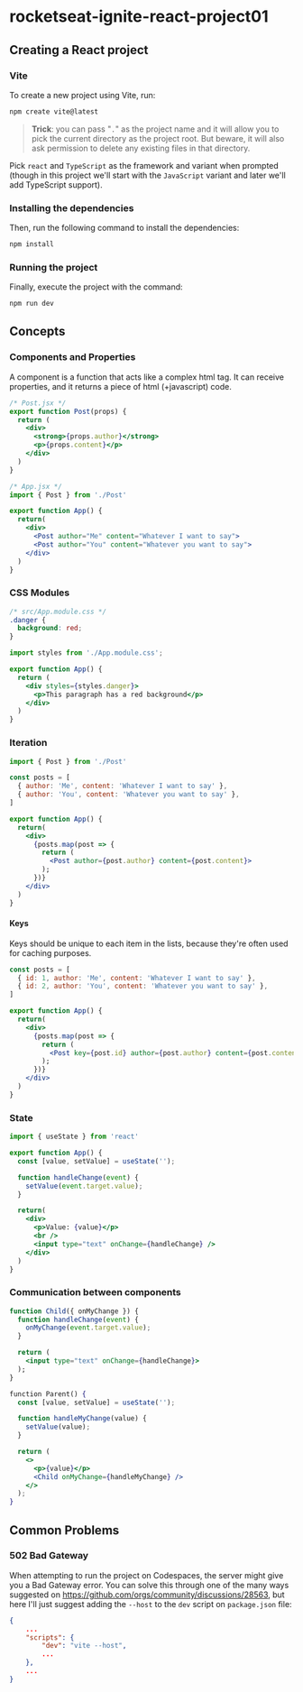 # rocketseat-ignite-react-project01

## Creating a React project

### Vite

To create a new project using Vite, run:

```bash
npm create vite@latest
```

> **Trick**: you can pass "`.`" as the project name and it will allow you to pick the current directory as the project root. But beware, it will also ask permission to delete any existing files in that directory.

Pick `react` and `TypeScript` as the framework and variant when prompted (though in this project we'll start with the `JavaScript` variant and later we'll add TypeScript support).

### Installing the dependencies

Then, run the following command to install the dependencies:

```bash
npm install
```

### Running the project

Finally, execute the project with the command:

```bash
npm run dev
```

## Concepts

### Components and Properties

A component is a function that acts like a complex html tag. It can receive properties, and it returns a piece of html (+javascript) code.

```jsx
/* Post.jsx */
export function Post(props) {
  return (
    <div>
      <strong>{props.author}</strong>
      <p>{props.content}</p>
    </div>
  )
}

/* App.jsx */
import { Post } from './Post'

export function App() {
  return(
    <div>
      <Post author="Me" content="Whatever I want to say">
      <Post author="You" content="Whatever you want to say">
    </div>
  )
}
```

### CSS Modules

```css
/* src/App.module.css */
.danger {
  background: red;
}
```

```jsx
import styles from './App.module.css';

export function App() {
  return (
    <div styles={styles.danger}>
      <p>This paragraph has a red background</p>
    </div>
  )
}
```

### Iteration

```jsx
import { Post } from './Post'

const posts = [
  { author: 'Me', content: 'Whatever I want to say' },
  { author: 'You', content: 'Whatever you want to say' },
]

export function App() {
  return(
    <div>
      {posts.map(post => {
        return (
          <Post author={post.author} content={post.content}>
        );
      })}
    </div>
  )
}
```

#### Keys

Keys should be unique to each item in the lists, because they're often used for caching purposes.

```jsx
const posts = [
  { id: 1, author: 'Me', content: 'Whatever I want to say' },
  { id: 2, author: 'You', content: 'Whatever you want to say' },
]

export function App() {
  return(
    <div>
      {posts.map(post => {
        return (
          <Post key={post.id} author={post.author} content={post.content}>
        );
      })}
    </div>
  )
}
```

### State

```jsx
import { useState } from 'react'

export function App() {
  const [value, setValue] = useState('');

  function handleChange(event) {
    setValue(event.target.value);
  }

  return(
    <div>
      <p>Value: {value}</p>
      <br />
      <input type="text" onChange={handleChange} />
    </div>
  )
}
```

### Communication between components

```jsx
function Child({ onMyChange }) {
  function handleChange(event) {
    onMyChange(event.target.value);
  }

  return (
    <input type="text" onChange={handleChange}>
  );
}

function Parent() {
  const [value, setValue] = useState('');

  function handleMyChange(value) {
    setValue(value);
  }

  return (
    <>
      <p>{value}</p>
      <Child onMyChange={handleMyChange} />
    </>
  );
}
```

## Common Problems

### 502 Bad Gateway

When attempting to run the project on Codespaces, the server might give you a Bad Gateway error. You can solve this through one of the many ways suggested on https://github.com/orgs/community/discussions/28563, but here I'll just suggest adding the `--host` to the `dev` script on `package.json` file:

```json
{
    ...
    "scripts": {
        "dev": "vite --host",
        ...
    },
    ...
}
```
